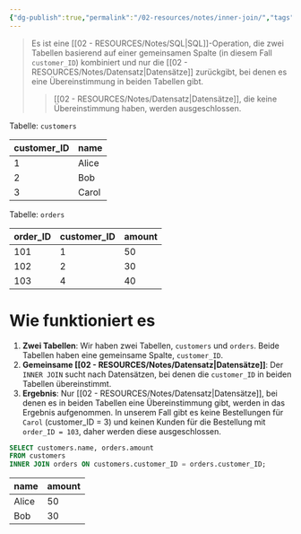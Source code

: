 ```yaml
---
{"dg-publish":true,"permalink":"/02-resources/notes/inner-join/","tags":["code/SQL","datenbank"],"noteIcon":"","updated":"2025-08-26T16:35:04.637+02:00"}
---
```


>Es ist eine [[02 - RESOURCES/Notes/SQL\|SQL]]-Operation, die zwei Tabellen basierend auf einer gemeinsamen Spalte (in diesem Fall `customer_ID`) kombiniert und nur die [[02 - RESOURCES/Notes/Datensatz\|Datensätze]] zurückgibt, bei denen es eine Übereinstimmung in beiden Tabellen gibt. 
>>[[02 - RESOURCES/Notes/Datensatz\|Datensätze]], die keine Übereinstimmung haben, werden ausgeschlossen.

Tabelle: `customers` 

|customer_ID|name|
|---|---|
|1|Alice|
|2|Bob|
|3|Carol|

Tabelle: `orders` 

|order_ID|customer_ID|amount|
|---|---|---|
|101|1|50|
|102|2|30|
|103|4|40|

# Wie funktioniert es

1. **Zwei Tabellen**: Wir haben zwei Tabellen, `customers` und `orders`. Beide Tabellen haben eine gemeinsame Spalte, `customer_ID`.
2. **Gemeinsame [[02 - RESOURCES/Notes/Datensatz\|Datensätze]]**: Der `INNER JOIN` sucht nach Datensätzen, bei denen die `customer_ID` in beiden Tabellen übereinstimmt.
3. **Ergebnis**: Nur [[02 - RESOURCES/Notes/Datensatz\|Datensätze]], bei denen es in beiden Tabellen eine Übereinstimmung gibt, werden in das Ergebnis aufgenommen. In unserem Fall gibt es keine Bestellungen für `Carol` (customer_ID = 3) und keinen Kunden für die Bestellung mit `order_ID = 103`, daher werden diese ausgeschlossen.

```sql
SELECT customers.name, orders.amount
FROM customers
INNER JOIN orders ON customers.customer_ID = orders.customer_ID;
```

|name|amount|
|---|---|
|Alice|50|
|Bob|30|
